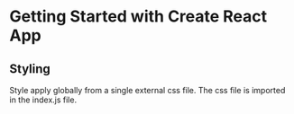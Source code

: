 # Getting Started with Create React App

## Styling

Style apply globally from a single external css file. The css file is imported in the index.js file.
